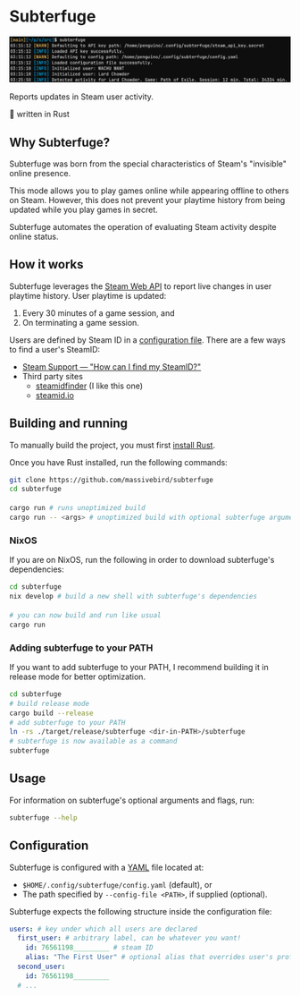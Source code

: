 # Subterfuge

![Preview](./res/preview.png) 

Reports updates in Steam user activity.

🦀 written in Rust

## Why Subterfuge?

Subterfuge was born from the special characteristics of Steam's "invisible" online presence.

This mode allows you to play games online while appearing offline to others on Steam. However, this does not prevent your playtime history from being updated while you play games in secret.

Subterfuge automates the operation of evaluating Steam activity despite online status.

## How it works

Subterfuge leverages the [Steam Web API](https://steamcommunity.com/dev) to report live changes in user playtime history. User playtime is updated:

1. Every 30 minutes of a game session, and
2. On terminating a game session.

Users are defined by Steam ID in a [configuration file](#configuration). There are a few ways to find a user's SteamID:

+ [Steam Support — "How can I find my SteamID?"](https://help.steampowered.com/en/faqs/view/2816-BE67-5B69-0FEC)
+ Third party sites
  + [steamidfinder](https://www.steamidfinder.com/) (I like this one)
  + [steamid.io](https://steamid.io/)

## Building and running

To manually build the project, you must first [install Rust](https://www.rust-lang.org/tools/install).

Once you have Rust installed, run the following commands:

```bash
git clone https://github.com/massivebird/subterfuge
cd subterfuge

cargo run # runs unoptimized build
cargo run -- <args> # unoptimized build with optional subterfuge arguments
```

### NixOS

If you are on NixOS, run the following in order to download subterfuge's dependencies:

```bash
cd subterfuge
nix develop # build a new shell with subterfuge's dependencies

# you can now build and run like usual
cargo run
```

### Adding subterfuge to your PATH

If you want to add subterfuge to your PATH, I recommend building it in release mode for better optimization.

```bash
cd subterfuge
# build release mode
cargo build --release
# add subterfuge to your PATH
ln -rs ./target/release/subterfuge <dir-in-PATH>/subterfuge
# subterfuge is now available as a command
subterfuge
```

## Usage

For information on subterfuge's optional arguments and flags, run:

```bash
subterfuge --help
```

## Configuration

Subterfuge is configured with a [YAML](https://en.wikipedia.org/wiki/YAML) file located at:

+ `$HOME/.config/subterfuge/config.yaml` (default), or
+ The path specified by `--config-file <PATH>`, if supplied (optional).

Subterfuge expects the following structure inside the configuration file:

```yaml
users: # key under which all users are declared
  first_user: # arbitrary label, can be whatever you want!
    id: 76561198_________ # steam ID
    alias: "The First User" # optional alias that overrides user's profile name
  second_user:
    id: 76561198_________
  # ...
```
